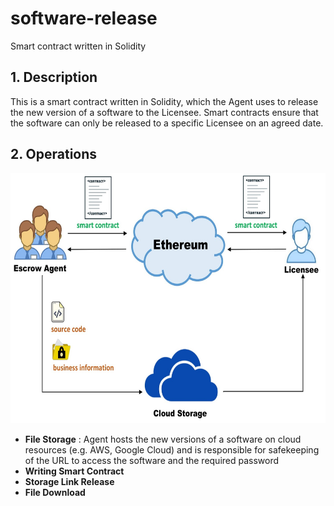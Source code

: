 # software-release
Smart contract written in Solidity 

## 1. Description
This is a smart contract written in Solidity, which the Agent uses to release the new version of a software to the Licensee. Smart contracts ensure that the software can only be released to a specific Licensee on an agreed date.

## 2. Operations
<div align=center><img width="600" height="400" src="https://github.com/zhilin963/software-release/blob/main/IMG/release2licensee.jpg" />  </div>

* **File Storage**
: Agent hosts the new versions of a software on cloud resources (e.g. AWS, Google Cloud) and is responsible for safekeeping of the URL to access the software and the required password
* **Writing Smart Contract**
* **Storage Link Release**
* **File Download**
